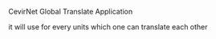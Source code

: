 ﻿CevirNet Global Translate Application 

it will use for every units which one can translate each other



